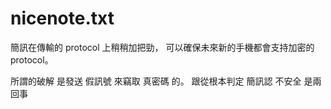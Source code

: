 # nicenote.txt

簡訊在傳輸的 protocol 上稍稍加把勁，
可以確保未來新的手機都會支持加密的 protocol。

所謂的破解 是發送 假訊號 來竊取 真密碼 的。
跟從根本判定 簡訊認 不安全 是兩回事
